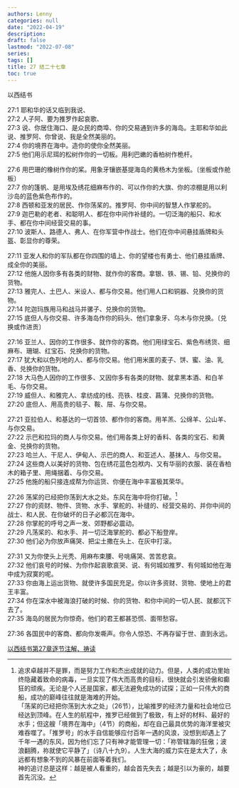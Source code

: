 ```yaml
---
authors: Lenny
categories: null
date: "2022-04-19"
description: 
draft: false
lastmod: "2022-07-08"
series:
tags: []
title: 27 结二十七章
toc: true
---
```

以西结书
<!--more-->

27:1 耶和华的话又临到我说、  
27:2 人子阿、要为推罗作起哀歌、  
27:3 说、你居住海口、是众民的商埠、你的交易通到许多的海岛。主耶和华如此说、推罗阿、你曾说、我是全然美丽的。  
27:4 你的境界在海中。造你的使你全然美丽。  
27:5 他们用示尼珥的松树作你的一切板。用利巴嫩的香柏树作桅杆。  

27:6 用巴珊的橡树作你的桨。用象牙镶嵌基提海岛的黄杨木为坐板。〔坐板或作舱板〕  
27:7 你的篷帆、是用埃及绣花细麻布作的、可以作你的大旗、你的凉棚是用以利沙岛的蓝色紫色布作的。  
27:8 西顿和亚发的居民、作你荡桨的。推罗阿、你中间的智慧人作掌舵的。  
27:9 迦巴勒的老者、和聪明人、都在你中间作补缝的。一切泛海的船只、和水手、都在你中间经营交易的事。  
27:10 波斯人、路德人、弗人、在你军营中作战士。他们在你中间悬挂盾牌和头盔、彰显你的尊荣。  

27:11 亚发人和你的军队都在你四围的墙上、你的望楼也有勇士、他们悬挂盾牌、成全你的美丽。  
27:12 他施人因你多有各类的财物、就作你的客商。拿银、铁、锡、铅、兑换你的货物。  
27:13 雅完人、土巴人、米设人、都与你交易。他们用人口和铜器、兑换你的货物。  
27:14 陀迦玛族用马和战马并骡子、兑换你的货物。  
27:15 底但人与你交易、许多海岛作你的码头、他们拿象牙、乌木与你兑换。〔兑换或作进贡〕  

27:16 亚兰人、因你的工作很多、就作你的客商。他们用绿宝石、紫色布绣货、细麻布、珊瑚、红宝石、兑换你的货物。  
27:17 犹大和以色列地的人、都与你交易。他们用米匿的麦子、饼、蜜、油、乳香、兑换你的货物。  
27:18 大马色人因你的工作很多、又因你多有各类的财物、就拿黑本酒、和白羊毛、与你交易。  
27:19 威但人、和雅完人、拿纺成的线、亮铁、桂皮、菖蒲、兑换你的货物。  
27:20 底但人、用高贵的毯子、鞍、屉、与你交易。  

27:21 亚拉伯人、和基达的一切首领、都作你的客商。用羊羔、公绵羊、公山羊、与你交易。  
27:22 示巴和拉玛的商人与你交易。他们用各类上好的香料、各类的宝石、和黄金、兑换你的货物。  
27:23 哈兰人、干尼人、伊甸人、示巴的商人、和亚述人、基抹人、与你交易。  
27:24 这些商人以美好的货物、包在绣花蓝色包袱内、又有华丽的衣服、装在香柏木的箱子里、用绳捆着、与你交易。  
27:25 他施的船只接连成帮为你运货、你便在海中丰富极其荣华。  

27:26 荡桨的已经把你荡到大水之处。东风在海中将你打破。[^1]  
27:27 你的资财、物件、货物、水手、掌舵的、补缝的、经营交易的、并你中间的战士、和人民、在你破坏的日子必都沉在海中。  
27:28 你掌舵的呼号之声一发、郊野都必震动。  
27:29 凡荡桨的、和水手、并一切泛海掌舵的、都必下船登岸。  
27:30 他们必为你放声痛哭、把尘土撒在头上、在灰中打滚。  

27:31 又为你使头上光秃、用麻布束腰、号咷痛哭、苦苦悲哀。  
27:32 他们哀号的时候、为你作起哀歌哀哭、说、有何城如推罗、有何城如他在海中成为寂寞的呢。  
27:33 你由海上运出货物、就使许多国民充足。你以许多资财、货物、使地上的君王丰富。  
27:34 你在深水中被海浪打破的时候、你的货物、和你中间的一切人民、就都沉下去了。  
27:35 海岛的居民为你惊奇。他们的君王都甚恐慌、面带愁容。  

27:36 各国民中的客商、都向你发嘶声。你令人惊恐、不再存留于世、直到永远。  

[^1]: 追求卓越并不是罪，而是努力工作和杰出成就的动力。但是，人类的成功里始终隐藏着致命的病毒，一旦实现了伟大而高贵的目标，很快就会引发骄傲和癫狂的顽疾。无论是个人还是国家，都无法避免成功的试探；正如一只伟大的商船，成功的巅峰往往就是海难的开始。   
「荡桨的已经把你荡到大水之处」（26节），比喻推罗的经济力量和社会地位已经达到顶峰。在人生的航程中，推罗已经做到了极致，有上好的材料、最好的水手；但这艘「境界在海中」（4节）的商船，却在自己最具优势的海洋里被灾难吞噬了。「推罗号」的水手自信能够应付百年一遇的风浪，没想到却遇上了千年一遇的东风，因为他们忘了只有神才能管理一切：「祢管辖海的狂傲；波浪翻腾，祢就使它平静了」（诗八十九9）。人生大海的威力实在是太大了，永远都有想象不到的风暴在前面等着我们。    
神的追讨总是这样：越是被人看重的，越会首先失去；越是引以为豪的，越要首先沉没。  

<a href ="https://cmcbiblereading.com/2016/08/28/%e4%bb%a5%e8%a5%bf%e7%bb%93%e4%b9%a6%e7%ac%ac27%e7%ab%a0%e9%80%90%e8%8a%82%e6%b3%a8%e8%a7%a3%e3%80%81%e7%a5%b7%e8%af%bb/">以西结书第27章逐节注解、祷读</a>